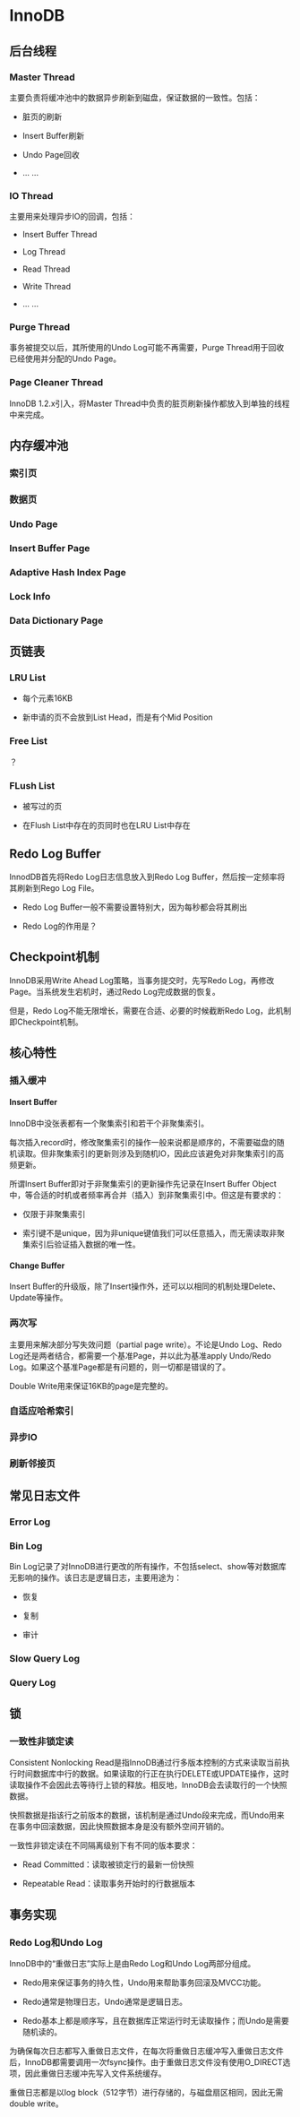 # InnoDB

## 后台线程

### Master Thread

主要负责将缓冲池中的数据异步刷新到磁盘，保证数据的一致性。包括：

- 脏页的刷新

- Insert Buffer刷新

- Undo Page回收

- ... ...

### IO Thread

主要用来处理异步IO的回调，包括：

- Insert Buffer Thread

- Log Thread

- Read Thread

- Write Thread

- ... ...

### Purge Thread

事务被提交以后，其所使用的Undo Log可能不再需要，Purge Thread用于回收已经使用并分配的Undo Page。

### Page Cleaner Thread

InnoDB 1.2.x引入，将Master Thread中负责的脏页刷新操作都放入到单独的线程中来完成。

## 内存缓冲池

### 索引页

### 数据页

### Undo Page

### Insert Buffer Page

### Adaptive Hash Index Page

### Lock Info

### Data Dictionary Page

## 页链表

### LRU List

- 每个元素16KB

- 新申请的页不会放到List Head，而是有个Mid Position

### Free List

？

### FLush List

- 被写过的页

- 在Flush List中存在的页同时也在LRU List中存在

## Redo Log Buffer

InnodDB首先将Redo Log日志信息放入到Redo Log Buffer，然后按一定频率将其刷新到Rego Log File。

- Redo Log Buffer一般不需要设置特别大，因为每秒都会将其刷出

- Redo Log的作用是？

## Checkpoint机制

InnoDB采用Write Ahead Log策略，当事务提交时，先写Redo Log，再修改Page。当系统发生宕机时，通过Redo Log完成数据的恢复。

但是，Redo Log不能无限增长，需要在合适、必要的时候截断Redo Log，此机制即Checkpoint机制。

## 核心特性

### 插入缓冲

#### Insert Buffer

InnoDB中没张表都有一个聚集索引和若干个非聚集索引。

每次插入record时，修改聚集索引的操作一般来说都是顺序的，不需要磁盘的随机读取。但非聚集索引的更新则涉及到随机IO，因此应该避免对非聚集索引的高频更新。

所谓Insert Buffer即对于非聚集索引的更新操作先记录在Insert Buffer Object中，等合适的时机或者频率再合并（插入）到非聚集索引中。但这是有要求的：

- 仅限于非聚集索引

- 索引键不是unique，因为非unique键值我们可以任意插入，而无需读取非聚集索引后验证插入数据的唯一性。

#### Change Buffer

Insert Buffer的升级版，除了Insert操作外，还可以以相同的机制处理Delete、Update等操作。

### 两次写

主要用来解决部分写失效问题（partial page write）。不论是Undo Log、Redo Log还是两者结合，都需要一个基准Page，并以此为基准apply Undo/Redo Log。如果这个基准Page都是有问题的，则一切都是错误的了。

Double Write用来保证16KB的page是完整的。

### 自适应哈希索引

### 异步IO

### 刷新邻接页

## 常见日志文件

### Error Log

### Bin Log

Bin Log记录了对InnoDB进行更改的所有操作，不包括select、show等对数据库无影响的操作。该日志是逻辑日志，主要用途为：

- 恢复

- 复制

- 审计

### Slow Query Log

### Query Log

## 锁

### 一致性非锁定读

Consistent Nonlocking Read是指InnoDB通过行多版本控制的方式来读取当前执行时间数据库中行的数据。如果读取的行正在执行DELETE或UPDATE操作，这时读取操作不会因此去等待行上锁的释放。相反地，InnoDB会去读取行的一个快照数据。

快照数据是指该行之前版本的数据，该机制是通过Undo段来完成，而Undo用来在事务中回滚数据，因此快照数据本身是没有额外空间开销的。

一致性非锁定读在不同隔离级别下有不同的版本要求：

- Read Committed：读取被锁定行的最新一份快照

- Repeatable Read：读取事务开始时的行数据版本

## 事务实现

### Redo Log和Undo Log

InnoDB中的“重做日志”实际上是由Redo Log和Undo Log两部分组成。

- Redo用来保证事务的持久性，Undo用来帮助事务回滚及MVCC功能。

- Redo通常是物理日志，Undo通常是逻辑日志。

- Redo基本上都是顺序写，且在数据库正常运行时无读取操作；而Undo是需要随机读的。

为确保每次日志都写入重做日志文件，在每次将重做日志缓冲写入重做日志文件后，InnoDB都需要调用一次fsync操作。由于重做日志文件没有使用O_DIRECT选项，因此重做日志缓冲先写入文件系统缓存。

重做日志都是以log block（512字节）进行存储的，与磁盘扇区相同，因此无需double write。
